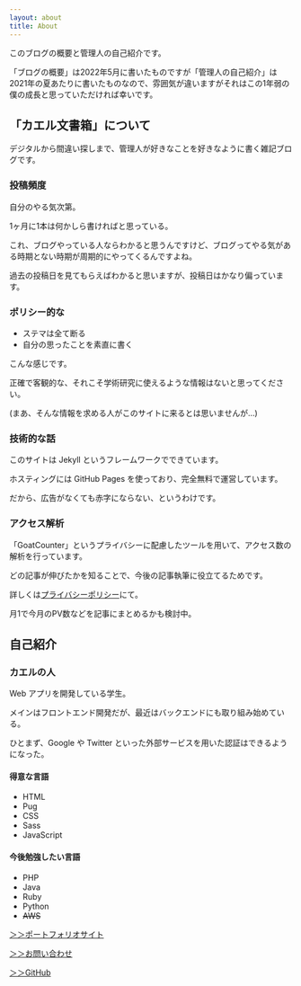 ```yaml
---
layout: about
title: About
---
```


このブログの概要と管理人の自己紹介です。

「ブログの概要」は2022年5月に書いたものですが「管理人の自己紹介」は2021年の夏あたりに書いたものなので、雰囲気が違いますがそれはこの1年弱の僕の成長と思っていただければ幸いです。

## 「カエル文書箱」について
デジタルから間違い探しまで、管理人が好きなことを好きなように書く雑記ブログです。

### 投稿頻度
自分のやる気次第。

1ヶ月に1本は何かしら書ければと思っている。

これ、ブログやっている人ならわかると思うんですけど、ブログってやる気がある時期とない時期が周期的にやってくるんですよね。

過去の投稿日を見てもらえばわかると思いますが、投稿日はかなり偏っています。

### ポリシー的な
- ステマは全て断る
- 自分の思ったことを素直に書く

こんな感じです。

正確で客観的な、それこそ学術研究に使えるような情報はないと思ってください。

(まあ、そんな情報を求める人がこのサイトに来るとは思いませんが…)

### 技術的な話
このサイトは Jekyll というフレームワークでできています。

ホスティングには GitHub Pages を使っており、完全無料で運営しています。

だから、広告がなくても赤字にならない、というわけです。

### アクセス解析
「GoatCounter」というプライバシーに配慮したツールを用いて、アクセス数の解析を行っています。

どの記事が伸びたかを知ることで、今後の記事執筆に役立てるためです。

詳しくは<a href="https://frogapp.net/privacy" target="_blank" rel="noopener">プライバシーポリシー</a>にて。

月1で今月のPV数などを記事にまとめるかも検討中。

## 自己紹介

### カエルの人

Web アプリを開発している学生。

メインはフロントエンド開発だが、最近はバックエンドにも取り組み始めている。

ひとまず、Google や Twitter といった外部サービスを用いた認証はできるようになった。

#### 得意な言語

- HTML
- Pug
- CSS
- Sass
- JavaScript

#### 今後勉強したい言語

- PHP
- Java
- Ruby
- Python
- ~~AWS~~


<p><a href="https://frogapp.net" target="_blank" rel="noopener">＞＞ポートフォリオサイト</a></p>

<p><a href="httpe://frogapp.net/contact" target="_blank" rel="noopener">＞＞お問い合わせ</a></p>
         
<p><a href="https://github.com/r-40021/" target="_blank" rel="noopener noreferrer">＞＞GitHub</a></p>
